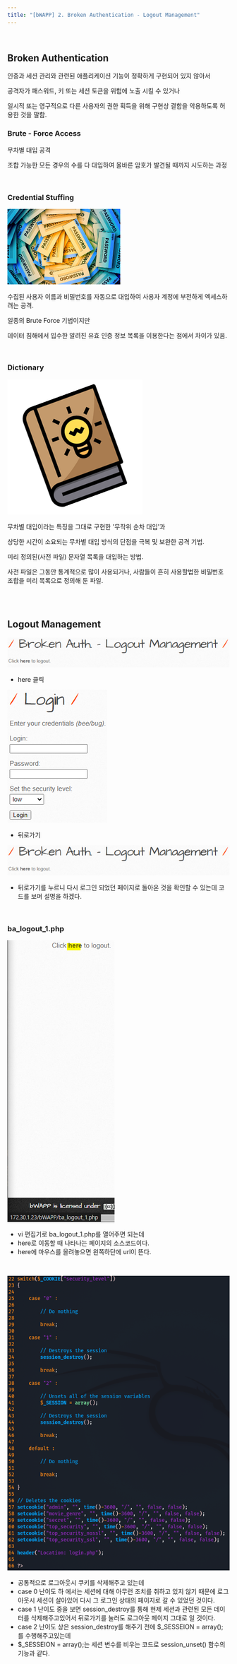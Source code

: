 ```yaml
---
title: "[bWAPP] 2. Broken Authentication - Logout Management"
---
```


<br>

## Broken Authentication

인증과 세션 관리와 관련된 애플리케이션 기능이 정확하게 구현되어 있지 않아서

공격자가 패스워드, 키 또는 세션 토큰을 위험에 노출 시킬 수 있거나 

일시적 또는 영구적으로 다른 사용자의 권한 획득을 위해 구현상 결함을 악용하도록 허용한 것을 말함.



### Brute - Force Access

무차별 대입 공격

조합 가능한 모든 경우의 수를 다 대입하여 올바른 암호가 발견될 때까지 시도하는 과정

<br>

### Credential Stuffing

  <img src="https://raw.githubusercontent.com/EONION-TH3DB/image_repo/main/img/EMB00002df83ccf.JPG" alt="img" style="zoom: 25%;" />

  수집된 사용자 이름과 비밀번호를 자동으로 대입하여 사용자 계정에 부전하게 엑세스하려는 공격.

일종의 Brute Force 기법이지만

데이터 침해에서 입수한 알려진 유효 인증 정보 목록을 이용한다는 점에서 차이가 있음.

<br>

### Dictionary

![image-20220318165055489](https://raw.githubusercontent.com/EONION-TH3DB/image_repo/main/img/image-20220318165055489.png)

무차별 대입이라는 특징을 그대로 구현한 '무작위 순차 대입'과

상당한 시간이 소요되는 무차별 대입 방식의 단점을 극복 및 보완한 공격 기법.

미리 정의된(사전 파일) 문자열 목록을 대입하는 방법.

사전 파일은 그동안 통계적으로 많이 사용되거나, 사람들이 흔히 사용할법한 비밀번호 조합을 미리 목록으로 정의해 둔 파일.

<br>

<br>

## Logout Management

![image-20220318224728859](https://raw.githubusercontent.com/EONION-TH3DB/image_repo/main/img/image-20220318224728859.png)

- here 클릭

![image-20220318224754948](https://raw.githubusercontent.com/EONION-TH3DB/image_repo/main/img/image-20220318224754948.png)

- 뒤로가기

![image-20220318224728859](https://raw.githubusercontent.com/EONION-TH3DB/image_repo/main/img/image-20220318224728859.png)

- 뒤로가기를 누르니 다시 로그인 되었던 페이지로 돌아온 것을 확인할 수 있는데 코드를 보며 설명을 하겠다.

<br>

### ba_logout_1.php

![image-20220318224932992](https://raw.githubusercontent.com/EONION-TH3DB/image_repo/main/img/image-20220318224932992.png)

- vi 편집기로 ba_logout_1.php를 열어주면 되는데
- here로 이동할 때 나타나는 페이지의 소스코드이다.
- here에 마우스를 올려놓으면 왼쪽하단에 url이 뜬다.

<br>

![image-20220318225313051](https://raw.githubusercontent.com/EONION-TH3DB/image_repo/main/img/image-20220318225313051.png)

- 공통적으로 로그아웃시 쿠키를 삭제해주고 있는데
- case 0 난이도 하 에서는 세션에 대해 아무런 조치를 취하고 있지 않기 때문에 로그아웃시 세션이 살아있어 다시 그 로그인 상태의 페이지로 갈 수 있었던 것이다.
- case 1 난이도 중을 보면 session_destroy를 통해 현제 세션과 관련된 모든 데이터를 삭제해주고있어서 뒤로가기를 눌러도 로그아웃 페이지 그대로 일 것이다.
- case 2 난이도 상은 session_destroy를 해주기 전에 $_SESSEION = array(); 를 수행해주고있는데 
- $_SESSEION = array();는 세션 변수를 비우는 코드로 session_unset() 함수의 기능과 같다.